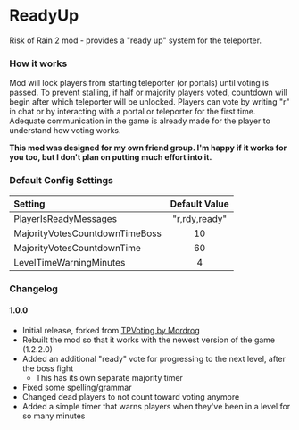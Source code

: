 # ReadyUp

Risk of Rain 2 mod - provides a "ready up" system for the teleporter.

### How it works

Mod will lock players from starting teleporter (or portals) until voting is passed. To prevent stalling, if half or majority players voted, countdown will begin after which teleporter will be unlocked. Players can vote by writing "r" in chat or by interacting with a portal or teleporter for the first time. Adequate communication in the game is already made for the player to understand how voting works.

**This mod was designed for my own friend group. I'm happy if it works for you too, but I don't plan on putting much effort into it.**

### Default Config Settings

| Setting                        | Default Value |
| :----------------------------- | :-----------: |
| PlayerIsReadyMessages          | "r,rdy,ready" |
| MajorityVotesCountdownTimeBoss |      10       |
| MajorityVotesCountdownTime     |      60       |
| LevelTimeWarningMinutes        |       4       |

### Changelog

#### 1.0.0

- Initial release, forked from [TPVoting by Mordrog](https://github.com/Mordrog/RoR2-TPVoting)
- Rebuilt the mod so that it works with the newest version of the game (1.2.2.0)
- Added an additional "ready" vote for progressing to the next level, after the boss fight
  - This has its own separate majority timer
- Fixed some spelling/grammar
- Changed dead players to not count toward voting anymore
- Added a simple timer that warns players when they've been in a level for so many minutes
